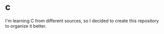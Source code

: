 # c
I'm learning C from different sources, so I decided to create this repository to organize it better.
